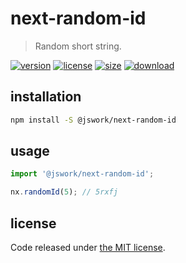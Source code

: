 # next-random-id
> Random short string.

[![version][version-image]][version-url]
[![license][license-image]][license-url]
[![size][size-image]][size-url]
[![download][download-image]][download-url]

## installation
```bash
npm install -S @jswork/next-random-id
```

## usage
```js
import '@jswork/next-random-id';

nx.randomId(5); // 5rxfj
```

## license
Code released under [the MIT license](https://github.com/afeiship/next-random-id/blob/master/LICENSE.txt).

[version-image]: https://img.shields.io/npm/v/@jswork/next-random-id
[version-url]: https://npmjs.org/package/@jswork/next-random-id

[license-image]: https://img.shields.io/npm/l/@jswork/next-random-id
[license-url]: https://github.com/afeiship/next-random-id/blob/master/LICENSE.txt

[size-image]: https://img.shields.io/bundlephobia/minzip/@jswork/next-random-id
[size-url]: https://github.com/afeiship/next-random-id/blob/master/dist/next-random-id.min.js

[download-image]: https://img.shields.io/npm/dm/@jswork/next-random-id
[download-url]: https://www.npmjs.com/package/@jswork/next-random-id
